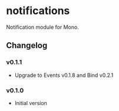 notifications
=============

Notification module for Mono.

## Changelog

### v0.1.1
 - Upgrade to Events v0.1.8 and Bind v0.2.1

### v0.1.0
 - Initial version
